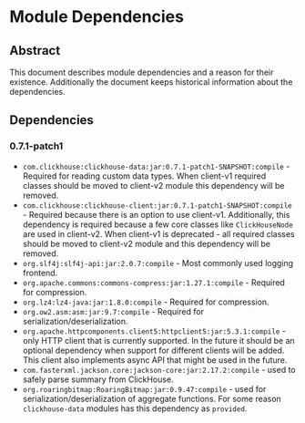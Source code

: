 # Module Dependencies

## Abstract
This document describes module dependencies and a reason for their existence. Additionally 
the document keeps historical information about the dependencies.

## Dependencies

### 0.7.1-patch1

 - `com.clickhouse:clickhouse-data:jar:0.7.1-patch1-SNAPSHOT:compile` - Required for reading custom data types. When client-v1 required classes should be moved to client-v2 module this dependency will be removed.
 - `com.clickhouse:clickhouse-client:jar:0.7.1-patch1-SNAPSHOT:compile` - Required because there is an option to use client-v1. Additionally, this dependency is required because a few core classes like `ClickHouseNode` are used in client-v2. When client-v1 is deprecated - all required classes should be moved to client-v2 module and this dependency will be removed.
 - `org.slf4j:slf4j-api:jar:2.0.7:compile` - Most commonly used logging frontend. 
 - `org.apache.commons:commons-compress:jar:1.27.1:compile` - Required for compression. 
 - `org.lz4:lz4-java:jar:1.8.0:compile` - Required for compression.
 - `org.ow2.asm:asm:jar:9.7:compile` - Required for serialization/deserialization.
 - `org.apache.httpcomponents.client5:httpclient5:jar:5.3.1:compile` - only HTTP client that is currently supported. In the future it should be an optional dependency when support for different clients will be added. This client also implements async API that might be used in the future.
 - `com.fasterxml.jackson.core:jackson-core:jar:2.17.2:compile` - used to safely parse summary from ClickHouse.
 - `org.roaringbitmap:RoaringBitmap:jar:0.9.47:compile` - used for serialization/deserialization of aggregate functions. For some reason `clickhouse-data` modules has this dependency as `provided`. 